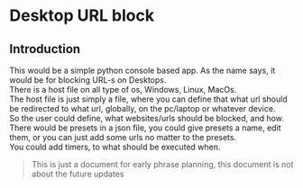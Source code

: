 # Desktop URL block
## Introduction
This would be a simple python console based app. As the name says, it would be for blocking URL-s on Desktops.  
There is a host file on all type of os, Windows, Linux, MacOs.  
The host file is just simply a file, where you can define that what url should be redirected to what url, globally, on the pc/laptop or whatever device.  
So the user could define, what websites/urls should be blocked, and how.  
There would be presets in a json file, you could give presets a name, edit them, or you can just add some urls no matter to the presets.  
You could add timers, to what should be executed when.  

> This is just a document for early phrase planning, this document is not about the future updates